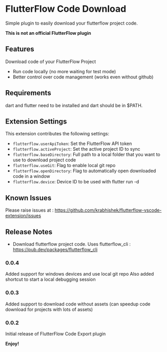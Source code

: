 # FlutterFlow Code Download

Simple plugin to easily download your flutterflow project code.

**This is not an official FlutterFlow plugin**

## Features

Download code of your FlutterFlow Project

* Run code locally (no more waiting for test mode)
* Better control over code management (works even without github)

## Requirements

dart and flutter need to be installed and dart should be in $PATH. 

## Extension Settings

This extension contributes the following settings:

* `flutterflow.userApiToken`: Set the FlutterFlow API token
* `flutterflow.activeProject`: Set the active project ID to sync
* `flutterflow.baseDirectory`: Full path to a local folder that you want to use to download project code
* `flutterflow.useGit`: Flag to enable local git repo
* `flutterflow.openDirectory`: Flag to automatically open downloaded code in a window
* `flutterflow.device`: Device ID to be used with flutter run -d

## Known Issues

Please raise issues at : https://github.com/krabhishek/flutterflow-vscode-extension/issues

## Release Notes

* Download flutterflow project code. Uses flutterflow_cli : https://pub.dev/packages/flutterflow_cli

### 0.0.4
Added support for windows devices and use local git repo
Also added shortcut to start a local debugging session
### 0.0.3

Added support to download code without assets (can speedup code download for projects with lots of assets)
### 0.0.2

Initial release of FlutterFlow Code Export plugin

**Enjoy!**
